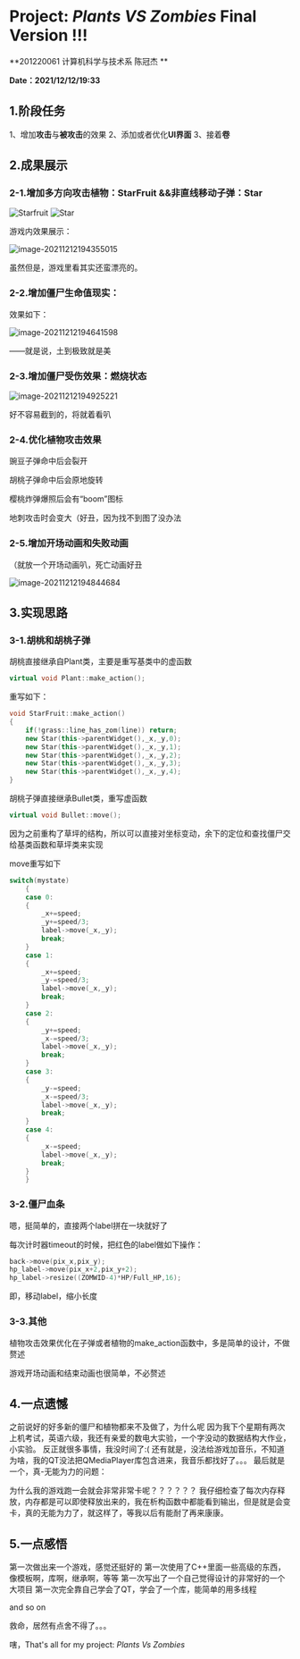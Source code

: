 # Project:	*Plants VS Zombies*	Final Version !!!

**201220061	计算机科学与技术系	陈冠杰	**

**Date：2021/12/12/19:33**



## 1.阶段任务

1、增加**攻击**与**被攻击**的效果
2、添加或者优化**UI界面**
3、接着**卷**



## 2.成果展示

### 2-1.增加多方向攻击植物：StarFruit &&非直线移动子弹：Star

![Starfruit](E:\Pvz_v2\resource\rc\Starfruit.gif) 			![Star](E:\Pvz_v2\resource\rc\Star.gif)

游戏内效果展示：

![image-20211212194355015](C:\Users\Lenovo\AppData\Roaming\Typora\typora-user-images\image-20211212194355015.png)

虽然但是，游戏里看其实还蛮漂亮的。

### 2-2.增加僵尸生命值现实：

效果如下：

![image-20211212194641598](C:\Users\Lenovo\AppData\Roaming\Typora\typora-user-images\image-20211212194641598.png)

——就是说，土到极致就是美

### 2-3.增加僵尸受伤效果：燃烧状态

![image-20211212194925221](C:\Users\Lenovo\AppData\Roaming\Typora\typora-user-images\image-20211212194925221.png)

好不容易截到的，将就着看叭

### 2-4.优化植物攻击效果

豌豆子弹命中后会裂开

胡桃子弹命中后会原地旋转

樱桃炸弹爆照后会有“boom”图标

地刺攻击时会变大（好丑，因为找不到图了没办法

### 2-5.增加开场动画和失败动画

（就放一个开场动画叭，死亡动画好丑

![image-20211212194844684](C:\Users\Lenovo\AppData\Roaming\Typora\typora-user-images\image-20211212194844684.png)



## 3.实现思路

### 3-1.胡桃和胡桃子弹

胡桃直接继承自Plant类，主要是重写基类中的虚函数

```cpp
virtual void Plant::make_action();
```

重写如下：

```cpp
void StarFruit::make_action()
{
    if(!grass::line_has_zom(line)) return;
    new Star(this->parentWidget(),_x,_y,0);
    new Star(this->parentWidget(),_x,_y,1);
    new Star(this->parentWidget(),_x,_y,2);
    new Star(this->parentWidget(),_x,_y,3);
    new Star(this->parentWidget(),_x,_y,4);
}
```

胡桃子弹直接继承Bullet类，重写虚函数

```cpp
virtual void Bullet::move();
```

因为之前重构了草坪的结构，所以可以直接对坐标变动，余下的定位和查找僵尸交给基类函数和草坪类来实现

move重写如下

```cpp
switch(mystate)
    {
    case 0:
    {
        _x+=speed;
        _y+=speed/3;
        label->move(_x,_y);
        break;
    }
    case 1:
    {
        _x+=speed;
        _y-=speed/3;
        label->move(_x,_y);
        break;
    }
    case 2:
    {
        _y+=speed;
        _x-=speed/3;
        label->move(_x,_y);
        break;
    }
    case 3:
    {
        _y-=speed;
        _x-=speed/3;
        label->move(_x,_y);
        break;
    }
    case 4:
    {
        _x-=speed;
        label->move(_x,_y);
        break;
    }
    }
```

### 3-2.僵尸血条

嗯，挺简单的，直接两个label拼在一块就好了

每次计时器timeout的时候，把红色的label做如下操作：

```cpp
back->move(pix_x,pix_y);
hp_label->move(pix_x+2,pix_y+2);
hp_label->resize((ZOMWID-4)*HP/Full_HP,16);
```

即，移动label，缩小长度



### 3-3.其他

植物攻击效果优化在子弹或者植物的make_action函数中，多是简单的设计，不做赘述

游戏开场动画和结束动画也很简单，不必赘述



## 4.一点遗憾

之前说好的好多新的僵尸和植物都来不及做了，为什么呢
因为我下个星期有两次上机考试，英语六级，我还有亲爱的数电大实验，一个字没动的数据结构大作业，小实验。
反正就很多事情，我没时间了:(
还有就是，没法给游戏加音乐，不知道为啥，我的QT没法把QMediaPlayer库包含进来，我音乐都找好了。。。
最后就是一个，真-无能为力的问题：

为什么我的游戏跑一会就会非常非常卡呢？？？？？？
我仔细检查了每次内存释放，内存都是可以即使释放出来的，我在析构函数中都能看到输出，但是就是会变卡，真的无能为力了，就这样了，等我以后有能耐了再来康康。



## 5.一点感悟

第一次做出来一个游戏，感觉还挺好的
第一次使用了C++里面一些高级的东西，像模板啊，库啊，继承啊，等等
第一次写出了一个自己觉得设计的非常好的一个大项目
第一次完全靠自己学会了QT，学会了一个库，能简单的用多线程

and so on

救命，居然有点舍不得了。。。

嗐，That's all for my project:	*Plants Vs Zombies*

